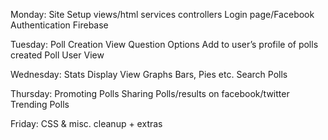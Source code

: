 Monday: 
Site Setup
views/html
services
controllers
Login page/Facebook Authentication
Firebase 

Tuesday: 
Poll Creation View
Question
Options
Add to user’s profile of polls created
Poll User View

Wednesday: 
Stats Display View
Graphs
Bars, Pies etc. 
Search Polls

Thursday:
Promoting Polls
Sharing Polls/results on facebook/twitter
Trending Polls

Friday: 
CSS & misc. cleanup + extras

